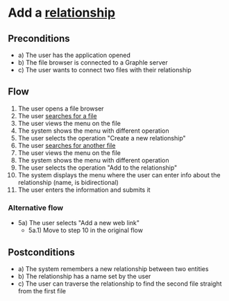 # Add a [relationship](../../vocabulary.md/#relationship)
## Preconditions
- a) The user has the application opened
- b) The file browser is connected to a Graphle server
- c) The user wants to connect two files with their relationship

## Flow
1. The user opens a file browser
2. The user [searches for a file](../search-for-a-file)
3. The user views the menu on the file
4. The system shows the menu with different operation 
5. The user selects the operation "Create a new relationship"
6. The user [searches for another file](../search-for-a-file)
7. The user views the menu on the file 
8. The system shows the menu with different operation 
9. The user selects the operation "Add to the relationship"
10. The system displays the menu where the user can enter info about the relationship (name, is bidirectional)
11. The user enters the information and submits it

### Alternative flow
- 5a) The user selects "Add a new web link"
  - 5a.1) Move to step 10 in the original flow


## Postconditions
- a) The system remembers a new relationship between two entities
- b) The relationship has a name set by the user
- c) The user can traverse the relationship to find the second file straight from the first file 
